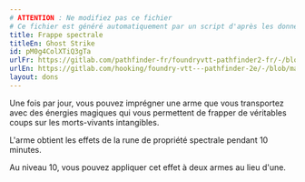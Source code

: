 ```yaml
---
# ATTENTION : Ne modifiez pas ce fichier
# Ce fichier est généré automatiquement par un script d'après les données du module Foundry VTT officiel et de sa traduction
title: Frappe spectrale
titleEn: Ghost Strike
id: pM0g4ColXTiQ3gTa
urlFr: https://gitlab.com/pathfinder-fr/foundryvtt-pathfinder2-fr/-/blob/master/data/feats/pM0g4ColXTiQ3gTa.htm
urlEn: https://gitlab.com/hooking/foundry-vtt---pathfinder-2e/-/blob/master/packs/data/feats.db/ghost-strike.json
layout: dons
---
```

Une fois par jour, vous pouvez imprégner une arme que vous transportez avec des énergies magiques qui vous permettent de frapper de véritables coups sur les morts-vivants intangibles.

L'arme obtient les effets de la rune de propriété spectrale pendant 10 minutes.

 Au niveau 10, vous pouvez appliquer cet effet à deux armes au lieu d'une.

